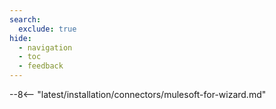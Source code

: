 ```yaml
---
search:
  exclude: true
hide:
  - navigation
  - toc
  - feedback
---
```


<meta name="robots" content="noindex, noarchive, nofollow">

--8<-- "latest/installation/connectors/mulesoft-for-wizard.md"
